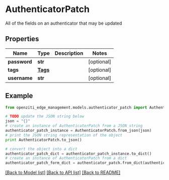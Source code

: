 # AuthenticatorPatch

All of the fields on an authenticator that may be updated

## Properties
Name | Type | Description | Notes
------------ | ------------- | ------------- | -------------
**password** | **str** |  | [optional] 
**tags** | [**Tags**](Tags.md) |  | [optional] 
**username** | **str** |  | [optional] 

## Example

```python
from openziti_edge_management.models.authenticator_patch import AuthenticatorPatch

# TODO update the JSON string below
json = "{}"
# create an instance of AuthenticatorPatch from a JSON string
authenticator_patch_instance = AuthenticatorPatch.from_json(json)
# print the JSON string representation of the object
print AuthenticatorPatch.to_json()

# convert the object into a dict
authenticator_patch_dict = authenticator_patch_instance.to_dict()
# create an instance of AuthenticatorPatch from a dict
authenticator_patch_form_dict = authenticator_patch.from_dict(authenticator_patch_dict)
```
[[Back to Model list]](../README.md#documentation-for-models) [[Back to API list]](../README.md#documentation-for-api-endpoints) [[Back to README]](../README.md)


